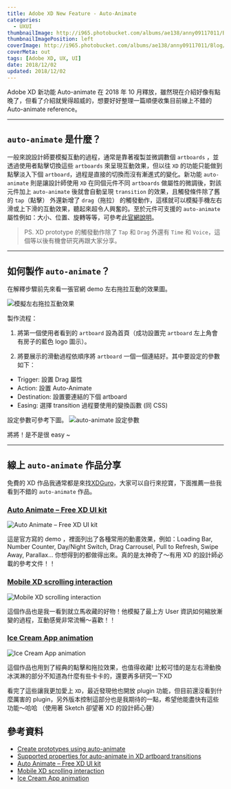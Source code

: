 ```yaml
---
title: Adobe XD New Feature - Auto-Animate
categories:
  - UXUI
thumbnailImage: http://i965.photobucket.com/albums/ae138/anny09117011/Blog/UXUI.png
thumbnailImagePosition: left
coverImage: http://i965.photobucket.com/albums/ae138/anny09117011/Blog/UXUI_1.png
coverMeta: out
tags: [Adobe XD, UX, UI]
date: 2018/12/02
updated: 2018/12/02
---
```


Adobe XD 新功能 Auto-animate 在 2018 年 10 月釋放，雖然現在介紹好像有點晚了，但看了介紹就覺得超威的，想要好好整理一篇順便收集目前線上不錯的 Auto-animate reference。

<!--more-->

***
## `auto-animate` 是什麼？

一般來說設計師要模擬互動的過程，通常是靠著複製並微調數個 `artboards` ，並透過使用者點擊切換這些 `artboards` 來呈現互動效果，但以往 `XD` 的功能只能做到點擊淡入下個 `artboard`，過程是直接的切換而沒有漸進式的變化。新功能 `auto-animate` 則是讓設計師使用 `XD` 在同個元件不同 `artboards` 做屬性的微調後，對該元件加上 `auto-animate` 後就會自動呈現 `transition` 的效果，且觸發條件除了舊的 `tap`（點擊） 外還新增了 `drag`（拖拉） 的觸發動作，這樣就可以模擬手機左右滑或上下滑的互動效果，聽起來超令人興奮的。至於元件可支援的 `auto-animate` 屬性例如：大小、位置、旋轉等等，可參考此[官網說明](https://helpx.adobe.com/xd/kb/supported-auto-animate-features-in-xd.html)。

> PS. XD prototype 的觸發動作除了 `Tap` 和 `Drag` 外還有 `Time` 和 `Voice`，這個等以後有機會研究再跟大家分享。

***
## 如何製作 `auto-animate`？

在解釋步驟前先來看一張官網 demo 左右拖拉互動的效果圖。

![模擬左右拖拉互動效果](https://helpx.adobe.com/content/dam/help/en/xd/help/create-prototypes-using-auto-animate/jcr_content/main-pars/image/Drag.gif "模擬左右拖拉互動效果")

製作流程：

1) 將第一個使用者看到的 `artboard` 設為首頁（成功設置完 `artboard` 左上角會有房子的藍色 logo 圖示）。

2) 將要展示的滑動過程依順序將 `artboard` 一個一個連結好。其中要設定的參數如下：
* Trigger: 設置 Drag 屬性
* Action: 設置 Auto-Animate
* Destination: 設置要連結的下個 artboard 
* Easing: 選擇 transition 過程要使用的變換函數 (同 CSS)

設定參數可參考下圖。
![auto-animate 設定參數](https://helpx.adobe.com/content/dam/help/en/xd/help/create-prototypes-using-auto-animate/jcr_content/main-pars/procedure_1208997114/proc_par/step_2/step_par/image/Setting-up-Drag.png "auto-animate 設定參數")

將將！是不是很 easy ~

***
## 線上 `auto-animate` 作品分享

免費的 XD 作品我通常都是來找[XDGuro](https://www.xdguru.com/3)，大家可以自行來挖寶，下面推薦一些我看到不錯的 `auto-animate` 作品。

### [Auto Animate – Free XD UI kit](https://www.xdguru.com/auto-animate-free-ui-kit-xd/)

![Auto Animate – Free XD UI kit](https://www.xdguru.com/wp-content/uploads/2018/11/Auto-Animate-Free-UI-kit-1014x487.jpg "Auto Animate – Free XD UI kit")

這是官方寫的 demo ，裡面列出了各種常用的動畫效果，例如：Loading Bar, Number Counter, Day/Night Switch, Drag Carrousel, Pull to Refresh, Swipe Away, Parallax... 你想得到的都做得出來。真的是太神奇了～有用 XD 的設計師必載的參考文件！！

### [Mobile XD scrolling interaction](https://www.xdguru.com/mobile-xd-scrolling-interaction/)

![Mobile XD scrolling interaction](https://www.xdguru.com/wp-content/uploads/2018/11/Mobile-XD-scrolling-interaction-1014x487.jpg "Mobile XD scrolling interaction")

這個作品也是我一看到就立馬收藏的好物！他模擬了最上方 User 資訊如何縮放漸變的過程，互動感覺非常流暢～喜歡！！

### [Ice Cream App animation](https://www.xdguru.com/ice-cream-app-animation-xd/)

![Ice Cream App animation](https://www.xdguru.com/wp-content/uploads/2018/10/Ice-Cream-App-animation-1014x487.jpg "Ice Cream App animation")

這個作品也用到了經典的點擊和拖拉效果，也值得收藏!
比較可惜的是左右滑動換冰淇淋的部分不知道為什麼有些卡卡的，還要再多研究一下XD

看完了這些讓我更加愛上 `XD`，最近發現他也開放 plugin 功能，但目前還沒看到什麼厲害的 plugin，另外版本控制這部分也是我期待的一點，希望他能盡快有這些功能～哈哈 （使用著 Sketch 卻望著 XD 的設計師心聲）


## 參考資料

* [Create prototypes using auto-animate](https://helpx.adobe.com/xd/help/create-prototypes-using-auto-animate.html)
* [Supported properties for auto-animate in XD artboard transitions](https://helpx.adobe.com/xd/kb/supported-auto-animate-features-in-xd.html)
* [Auto Animate – Free XD UI kit](https://www.xdguru.com/auto-animate-free-ui-kit-xd/)
* [Mobile XD scrolling interaction](https://www.xdguru.com/mobile-xd-scrolling-interaction/)
* [Ice Cream App animation](https://www.xdguru.com/ice-cream-app-animation-xd/)